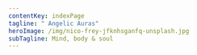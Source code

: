 ```yaml
---
contentKey: indexPage
tagline: " Angelic Auras"
heroImage: /img/nico-frey-jfknhsganfq-unsplash.jpg
subTagline: Mind, body & soul
---
```

